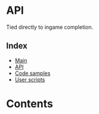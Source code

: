 # API

Tied directly to ingame completion.

## Index

-   [Main](https://blackshibe.github.io/deadline-wiki-data/insitux/Main.html)
-   [API](https://blackshibe.github.io/deadline-wiki-data/insitux/API.html)
-   [Code samples](https://blackshibe.github.io/deadline-wiki-data/insitux/Samples.html)
-   [User scripts](https://blackshibe.github.io/deadline-wiki-data/insitux/Scripts.html)

# Contents

<div id="contents" style="list-style-type: none">

</div>

<script defer>
    fetch("https://raw.githubusercontent.com/phunanon/Insitux/master/integrations/Deadline.json").then((response) => {
        response.text().then((data) => {
            let parsed = JSON.parse(data);
            let doc = document.getElementById("contents");
            doc.innerText = "";

            for (i in parsed) {
                let code = "";

                for (other_i in parsed[i].list) {
                    code += parsed[i].list[other_i].directory + "\n";
                    parsed[i].list[other_i].description.forEach((element) => {
                        code += element + "\n";
                    });
                    code += "<br>\n<br/>";
                }

                let list_item = document.createElement("li");
                let title = document.createElement("h1");
                title.innerText = i;
                let description = document.createElement("p");
                description.innerText = parsed[i].description;
                let pre = document.createElement("pre");
                let code_element = document.createElement("code");
                pre.appendChild(code_element);
                code_element.innerHTML = code;

                list_item.appendChild(title);
                list_item.appendChild(description);
                list_item.appendChild(pre);

                doc.appendChild(list_item);
            }
        });
    });
</script>
